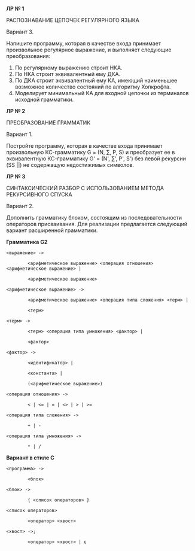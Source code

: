 **ЛР № 1**

РАСПОЗНАВАНИЕ ЦЕПОЧЕК РЕГУЛЯРНОГО ЯЗЫКА

Вариант 3.

Напишите программу, которая в качестве входа принимает произвольное регулярное выражение, и выполняет следующие преобразования:
  1) По регулярному выражению строит НКА.
  2) По НКА строит эквивалентный ему ДКА.
  3) По ДКА строит эквивалентный ему КА, имеющий наименьшее возможное количество состояний по алгоритму Хопкрофта.
  4) Моделирует минимальный КА для входной цепочки из терминалов исходной грамматики.

**ЛР № 2**

ПРЕОБРАЗОВАНИЕ ГРАММАТИК

Вариант 1.

Постройте программу, которая в качестве входа принимает произвольную КС-грамматику G = (N, ∑, P, S) и преобразует ее в эквивалентную КС-грамматику G' = (N', ∑', P', S') без левой рекурсии (SS ||) не содержащую недостижимых символов.

**ЛР № 3**

СИНТАКСИЧЕСКИЙ РАЗБОР С ИСПОЛЬЗОВАНИЕМ МЕТОДА РЕКУРСИВНОГО СПУСКА

Вариант 2.

Дополнить грамматику блоком, состоящим из последовательности операторов присваивания. Для реализации предлагается следующий вариант расширенной грамматики.

**Грамматика G2**

    <выражение> ->
    
            <арифметическое выражение> <операция отношения> <арифметическое выражение> |
    
            <арифметическое выражение>

    <арифметическое выражение> ->
        
            <арифметическое выражение> <операция типа сложения> <терм> |
        
            <терм>

    <терм> ->
        
            <терм> <операция типа умножения> <фактор> | 
        
            <фактор>

    <фактор> ->
        
            <идентификатор> |
        
            <константа> |
        
            (<арифметическое выражение>)

    <операция отношения> ->
        
            < | <= | = | <> | > | >=

    <операция типа сложения> ->
        
            + | -

    <операция типа умножения> ->
        
            * | /

**Вариант в стиле С**

    <программа> ->
        
            <блок>

    <блок> ->
        
            { <список операторов> }

    <список операторов>
        
            <оператор> <хвост>

    <хвост> ->;
        
            <оператор> <хвост> | ε

